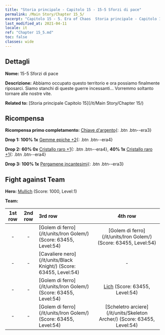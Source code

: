 ```yaml
---
title: "Storia principale - Capitolo 15 - 15-5 Sforzi di pace"
permalink: /Main Story/Chapter 15_5/
excerpt: "Capitolo 15 - 5. Era of Chaos  Storia principale - Capitolo 15_5. 15-5 Sforzi di pace"
last_modified_at: 2021-04-11
locale: it
ref: "Chapter 15_5.md"
toc: false
classes: wide
---
```


## Dettagli

 **Nome:** 15-5 Sforzi di pace

 **Descrizione:** Abbiamo occupato questo territorio e ora possiamo finalmente riposarci. Siamo stanchi di queste guerre incessanti... Vorremmo soltanto tornare alle nostre vite.

 **Related to:** [Storia principale Capitolo 15](/it/Main Story/Chapter 15/)

## Ricompensa

 **Ricompensa primo completamento:** [Chiave d'argento](/it/Items/con_693/){: .btn .btn--era3}

 **Drop 1:** **100% 1x** [Gemme epiche +2](/it/Items/mat_51/){: .btn .btn--era4}

 **Drop 2:** **60% 0x** [Cristallo raro +1](/it/Items/mat_45/){: .btn .btn--era4}, **40% 1x** [Cristallo raro +1](/it/Items/mat_45/){: .btn .btn--era4}

 **Drop 3:** **100% 1x** [Pergamene incantesimi](/it/Items/con_694/){: .btn .btn--era3}


## Fight against Team
 **Hero:** [Mullich](/it/heroes/Mullich/) (Score: 1000, Level:1)

 **Team:**


  | 1st row | 2nd row | 3rd row | 4th row |
  |:----:|:----:|:----|:----:|
  | - | - | [Golem di ferro](/it/units/Iron Golem/) (Score: 63455, Level:54)  | [Golem di ferro](/it/units/Iron Golem/) (Score: 63455, Level:54)  |
  | - | - | [Cavaliere nero](/it/units/Black Knight/) (Score: 63455, Level:54)  | - |
  | - | - | [Golem di ferro](/it/units/Iron Golem/) (Score: 63455, Level:54)  | [Lich](/it/units/Lich/) (Score: 63455, Level:54)  |
  | - | - | [Golem di ferro](/it/units/Iron Golem/) (Score: 63455, Level:54)  | [Scheletro arciere](/it/units/Skeleton Archer/) (Score: 63455, Level:54)  |


